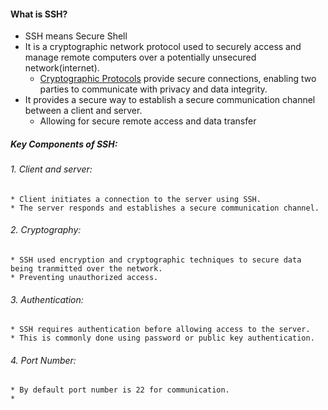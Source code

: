 
#### What is SSH?

* SSH means Secure Shell
* It is a cryptographic network protocol used to securely access and manage remote computers over a potentially unsecured network(internet).
	* [Cryptographic Protocols](https://www.codingninjas.com/studio/library/what-are-cryptographic-protocols) provide secure connections, enabling two parties to communicate with privacy and data integrity.
* It provides a secure way to establish a secure communication channel between a client and server.
	* Allowing for secure remote access and data transfer

##### Key Components of SSH:
###### 1. Client and server:
	* Client initiates a connection to the server using SSH.
	* The server responds and establishes a secure communication channel.
###### 2. Cryptography:
	* SSH used encryption and cryptographic techniques to secure data being tranmitted over the network.
	* Preventing unauthorized access.
###### 3. Authentication:
	* SSH requires authentication before allowing access to the server.
	* This is commonly done using password or public key authentication.
###### 4. Port Number:
	* By default port number is 22 for communication.
	* 